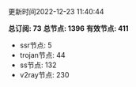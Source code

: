 更新时间2022-12-23 11:40:44

**总订阅: 73**
**总节点: 1396**
**有效节点: 411**
- ssr节点: 5
- trojan节点: 44
- ss节点: 132
- v2ray节点: 230
